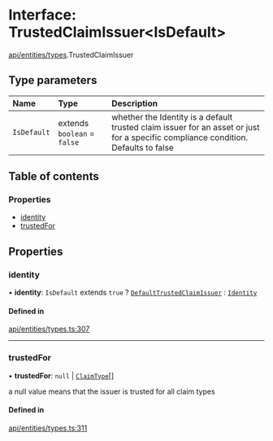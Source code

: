 # Interface: TrustedClaimIssuer\<IsDefault\>

[api/entities/types](../wiki/api.entities.types).TrustedClaimIssuer

## Type parameters

| Name | Type | Description |
| :------ | :------ | :------ |
| `IsDefault` | extends `boolean` = ``false`` | whether the Identity is a default trusted claim issuer for an asset or just for a specific compliance condition. Defaults to false |

## Table of contents

### Properties

- [identity](../wiki/api.entities.types.TrustedClaimIssuer#identity)
- [trustedFor](../wiki/api.entities.types.TrustedClaimIssuer#trustedfor)

## Properties

### identity

• **identity**: `IsDefault` extends ``true`` ? [`DefaultTrustedClaimIssuer`](../wiki/api.entities.DefaultTrustedClaimIssuer.DefaultTrustedClaimIssuer) : [`Identity`](../wiki/api.entities.Identity.Identity)

#### Defined in

[api/entities/types.ts:307](https://github.com/PolymeshAssociation/polymesh-sdk/blob/88db4a91/src/api/entities/types.ts#L307)

___

### trustedFor

• **trustedFor**: ``null`` \| [`ClaimType`](../wiki/api.entities.types.ClaimType)[]

a null value means that the issuer is trusted for all claim types

#### Defined in

[api/entities/types.ts:311](https://github.com/PolymeshAssociation/polymesh-sdk/blob/88db4a91/src/api/entities/types.ts#L311)
